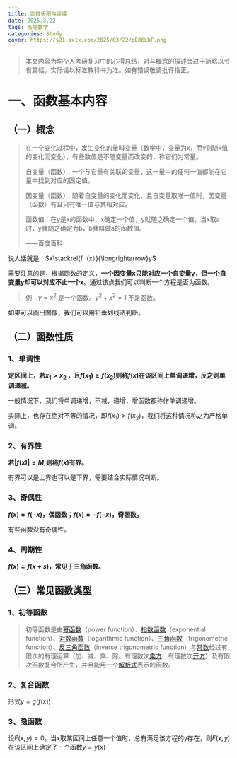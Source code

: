 ```yaml
---
title: 函数极限与连续
date: 2025.3.22
tags: 高等数学
categories: Study
cover: https://s21.ax1x.com/2025/03/22/pE06LbF.png
---
```


> 本文内容为均个人考研复习中的心得总结，对与概念的描述会过于简略以节省篇幅。实际请以标准教科书为准。如有错误敬请批评指正。

# 一、函数基本内容 #

## （一）概念 

>在一个变化过程中，发生变化的量叫变量（数学中，变量为x，而y则随x值的变化而变化），有些数值是不随变量而改变的，称它们为常量。
>
>自变量（函数）：一个与它量有关联的变量，这一量中的任何一值都能在它量中找到对应的固定值。
>
>因变量（函数）：随着自变量的变化而变化，且自变量取唯一值时，因变量（函数）有且只有唯一值与其相对应。
>
>函数值：在y是x的函数中，x确定一个值，y就随之确定一个值，当x取a时，y就随之确定为b，b就叫做a的函数值。
>
>——百度百科

说人话就是：$x\stackrel{f（x）}{\longrightarrow}y$

需要注意的是，根据函数的定义，**一个因变量x只能对应一个自变量y，但一个自变量y却可以对应不止一个x**。通过该点我们可以判断一个方程是否为函数。

> 例：$y=x^2$ 是一个函数。$y^2 + x^2=1$ 不是函数。

如果可以画出图像，我们可以用铅垂划线法判断。

## （二）函数性质

### 1、单调性

**定区间上，若$x_1>x_2$ ，且$f(x_1)\ge f(x_2)$则称$f(x)$在该区间上单调递增，反之则单调递减。**

一般情况下，我们将单调递增，不减，递增，增函数都称作单调递增。

实际上，也存在绝对不等的情况，即$f(x_1) \gt f(x_2)$，我们将这种情况称之为严格单调。

### 2、有界性

**若$|f(x)|\le M$,则称$f(x)$有界。**

有界可以是上界也可以是下界，需要结合实际情况判断。

### 3、奇偶性

**$f(x)=f(-x)$，偶函数；$f(x)=-f(-x)$，奇函数。**

有些函数没有奇偶性。

### 4、周期性

**$f(x)=f(x+s)$，常见于三角函数。**

## （三）常见函数类型

### 1、初等函数

> 初等函数是由[幂函数](https://baike.baidu.com/item/幂函数/6013227?fromModule=lemma_inlink)（power function）、[指数函数](https://baike.baidu.com/item/指数函数/6013301?fromModule=lemma_inlink)（exponential function）、[对数函数](https://baike.baidu.com/item/对数函数/6013318?fromModule=lemma_inlink)（logarithmic function）、[三角函数](https://baike.baidu.com/item/三角函数/1652457?fromModule=lemma_inlink)（trigonometric function）、[反三角函数](https://baike.baidu.com/item/反三角函数/7004029?fromModule=lemma_inlink)（inverse trigonometric function）与[常数](https://baike.baidu.com/item/常数/2215683?fromModule=lemma_inlink)经过有限次的有理运算（加、减、乘、除、有理数次[乘方](https://baike.baidu.com/item/乘方/9539611?fromModule=lemma_inlink)、有理数次[开方](https://baike.baidu.com/item/开方/5705?fromModule=lemma_inlink)）及有限次函数复合所产生，并且能用一个[解析式](https://baike.baidu.com/item/解析式/2281942?fromModule=lemma_inlink)表示的函数。

### 2、复合函数

形式$y=g(f(x))$

### 3、隐函数

设$F(x,y)=0$，当x取某区间上任意一个值时，总有满足该方程的y存在，则$F(x,y)$在该区间上确定了一个函数$y=y(x)$




